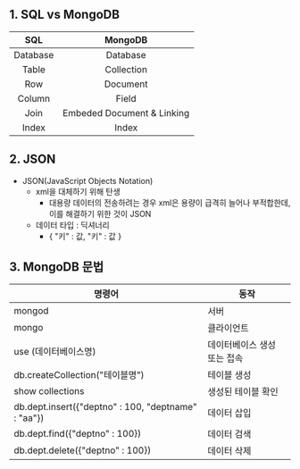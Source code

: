 ## 1. SQL vs MongoDB

| SQL | MongoDB |
|:---:|:---:|
| Database | Database |
| Table | Collection |
| Row | Document |
| Column | Field |
| Join | Embeded Document & Linking |
| Index | Index |

## 2. JSON
* JSON(JavaScript Objects Notation)
    - xml을 대체하기 위해 탄생
        + 대용량 데이터의 전송하려는 경우 xml은 용량이 급격히 늘어나 부적합한데, 이를 해결하기 위한 것이 JSON
    - 데이터 타입 : 딕셔너리
        + { "키" : 값,
            "키" : 값 }


## 3. MongoDB 문법
| 명령어 | 동작 |
|---|---|
| mongod | 서버 |
| mongo | 클라이언트 |
| use (데이터베이스명) | 데이터베이스 생성 또는 접속 |
| db.createCollection("테이블명") | 테이블 생성 |
| show collections | 생성된 테이블 확인 |
| db.dept.insert({"deptno" : 100, "deptname" : "aa"}) | 데이터 삽입 |
| db.dept.find({"deptno" : 100}) | 데이터 검색 |
| db.dept.delete({"deptno" : 100}) | 데이터 삭제 |
